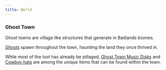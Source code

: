 ```yaml
---
title: World
---
```



### Ghost Town  
Ghost towns are village like structures that generate in Badlands biomes.  

[Ghosts](../features/mobs#ghost) spawn throughout the town, haunting the land they once thrived in. 

While most of the loot has already be pillaged, [Ghost Town Music Disks](../content/items/ghost_town_music_disk) and [Cowboy hats](../features/wearable#cowboy_hat) are among the unique items that can be found within the town.
